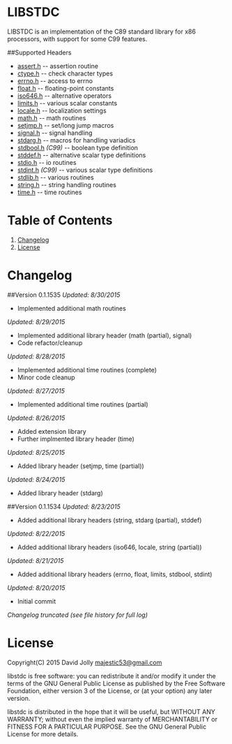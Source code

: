 LIBSTDC
=======

LIBSTDC is an implementation of the C89 standard library for x86 processors, with support for some C99 features.

##Supported Headers
* [assert.h](https://github.com/majestic53/libstdc/blob/master/src/lib/include/assert.h) -- assertion routine
* [ctype.h](https://github.com/majestic53/libstdc/blob/master/src/lib/include/ctype.h) -- check character types
* [errno.h](https://github.com/majestic53/libstdc/blob/master/src/lib/include/errno.h) -- access to errno
* [float.h](https://github.com/majestic53/libstdc/blob/master/src/lib/include/float.h) -- floating-point constants
* [iso646.h](https://github.com/majestic53/libstdc/blob/master/src/lib/include/iso646.h) -- alternative operators
* [limits.h](https://github.com/majestic53/libstdc/blob/master/src/lib/include/limits.h) -- various scalar constants
* [locale.h](https://github.com/majestic53/libstdc/blob/master/src/lib/include/locale.h) -- localization settings
* [math.h](https://github.com/majestic53/libstdc/blob/master/src/lib/include/math.h) -- math routines
* [setjmp.h](https://github.com/majestic53/libstdc/blob/master/src/lib/include/setjmp.h) -- set/long jump macros
* [signal.h](https://github.com/majestic53/libstdc/blob/master/src/lib/include/signal.h) -- signal handling
* [stdarg.h](https://github.com/majestic53/libstdc/blob/master/src/lib/include/stdarg.h) -- macros for handling variadics
* [stdbool.h](https://github.com/majestic53/libstdc/blob/master/src/lib/include/stdbool.h) *(C99)* -- boolean type definition
* [stddef.h](https://github.com/majestic53/libstdc/blob/master/src/lib/include/stddef.h) -- alternative scalar type definitions
* [stdio.h](https://github.com/majestic53/libstdc/blob/master/src/lib/include/stdio.h) -- io routines
* [stdint.h](https://github.com/majestic53/libstdc/blob/master/src/lib/include/stdint.h) *(C99)* -- various scalar type definitions
* [stdlib.h](https://github.com/majestic53/libstdc/blob/master/src/lib/include/stdlib.h) -- various routines
* [string.h](https://github.com/majestic53/libstdc/blob/master/src/lib/include/string.h) -- string handling routines
* [time.h](https://github.com/majestic53/libstdc/blob/master/src/lib/include/time.h) -- time routines

Table of Contents
=================

1. [Changelog](https://github.com/majestic53/libstdc#changelog)
2. [License](https://github.com/majestic53/libstdc#license)

Changelog
=========

##Version 0.1.1535
*Updated: 8/30/2015*

* Implemented additional math routines

*Updated: 8/29/2015*

* Implemented additional library header (math (partial), signal)
* Code refactor/cleanup

*Updated: 8/28/2015*

* Implemented additional time routines (complete)
* Minor code cleanup

*Updated: 8/27/2015*

* Implemented additional time routines (partial)

*Updated: 8/26/2015*

* Added extension library
* Further implmented library header (time)

*Updated: 8/25/2015*

* Added library header (setjmp, time (partial))

*Updated: 8/24/2015*

* Added library header (stdarg)

##Version 0.1.1534
*Updated: 8/23/2015*

* Added additional library headers (string, stdarg (partial), stddef)

*Updated: 8/22/2015*

* Added additional library headers (iso646, locale, string (partial))

*Updated: 8/21/2015*

* Added additional library headers (errno, float, limits, stdbool, stdint)

*Updated: 8/20/2015*

* Initial commit

*Changelog truncated (see file history for full log)*

License
=======

Copyright(C) 2015 David Jolly <majestic53@gmail.com>

libstdc is free software: you can redistribute it and/or modify
it under the terms of the GNU General Public License as published by
the Free Software Foundation, either version 3 of the License, or
(at your option) any later version.

libstdc is distributed in the hope that it will be useful,
but WITHOUT ANY WARRANTY; without even the implied warranty of
MERCHANTABILITY or FITNESS FOR A PARTICULAR PURPOSE.  See the
GNU General Public License for more details.
